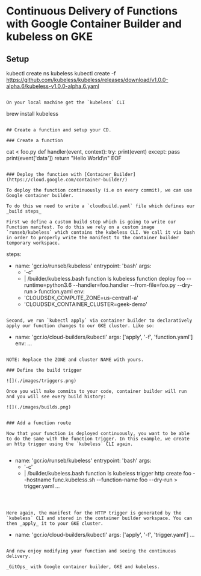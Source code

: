 # Continuous Delivery of Functions with Google Container Builder and kubeless on GKE

## Setup





kubectl create ns kubeless
kubectl create -f https://github.com/kubeless/kubeless/releases/download/v1.0.0-alpha.6/kubeless-v1.0.0-alpha.6.yaml 
```

On your local machine get the `kubeless` CLI

```
brew install kubeless
```

## Create a function and setup your CD.

### Create a function

```
cat <<EOF > foo.py
def handler(event, context):
    try:
        print(event)
    except:
        pass
    print(event['data'])
    return "Hello World\n"
EOF
```

### Deploy the function with [Container Builder](https://cloud.google.com/container-builder/)

To deploy the function continuously (i.e on every commit), we can use Google container builder.

To do this we need to write a `cloudbuild.yaml` file which defines our _build steps_

First we define a custom build step which is going to write our Function manifest. To do this we rely on a custom image `runseb/kubeless` which contains the kubeless CLI. We call it via bash in order to properly write the manifest to the container builder temporary workspace.

```
steps:
- name: 'gcr.io/runseb/kubeless'
  entrypoint: 'bash'
  args:
  - '-c'
  - |
    /builder/kubeless.bash function ls
    kubeless function deploy foo --runtime=python3.6 --handler=foo.handler --from-file=foo.py --dry-run > function.yaml
  env:
  - 'CLOUDSDK_COMPUTE_ZONE=us-central1-a'
  - 'CLOUDSDK_CONTAINER_CLUSTER=geek-demo'
```

Second, we run `kubectl apply` via container builder to declaratively apply our function changes to our GKE cluster. Like so:

```
- name: 'gcr.io/cloud-builders/kubectl'
  args: ['apply', '-f', 'function.yaml']
  env:
...
```

NOTE: Replace the ZONE and cluster NAME with yours.

### Define the build trigger

![](./images/triggers.png)

Once you will make commits to your code, container builder will run and you will see every build history:

![](./images/builds.png)


### Add a function route

Now that your function is deployed continuously, you want to be able to do the same with the function trigger. In this example, we create an http trigger using the `kubeless` CLI again.


```
- name: 'gcr.io/runseb/kubeless'
  entrypoint: 'bash'
  args:
  - '-c'
  - |
    /builder/kubeless.bash function ls
    kubeless trigger http create foo --hostname func.kubeless.sh --function-name foo --dry-run > trigger.yaml
...
```



Here again, the manifest for the HTTP trigger is generated by the `kubeless` CLI and stored in the container builder workspace. You can then _apply_ it to your GKE cluster.

```
- name: 'gcr.io/cloud-builders/kubectl'
  args: ['apply', '-f', 'trigger.yaml']
...
```

And now enjoy modifying your function and seeing the continuous delivery.

_GitOps_ with Google container builder, GKE and kubeless.

